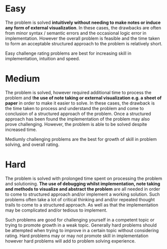 # Easy 
The problem is solved **intuitively without needing to make notes or induce any form of external visualization**. In these cases, the drawbacks are often from minor syntax / semantic errors and the occasional logic error in implementation. However the overall problem is feasible and the time taken to form an acceptable structured approach to the problem is relatively short. 

Easy challenge rating problems are best for increasing skill in implementation, intuition and speed. 

# Medium 
The problem is solved, however required additional time to process the problem and t**he use of note taking or external visualization e.g. a sheet of paper** in order to make it easier to solve. In these cases, the drawback is the time taken to process and understand the problem and come to conclusion of a structured approach of the problem. Once a structured approach has been found the implementation of the problem may also prove challenging. However, the problem is able to be solved despite increased time. 

Mediumly challenging problems are the best for growth of skill in problem solving, and overall rating.

# Hard
The problem is solved with prolonged time spent on processing the problem and solutioning. **The use of debugging whilst implementation, note taking and methods to visualize and abstract the problem** are all needed in order to come to structured approach and/or implement a working solution. Such problems often take a lot of critical thinking and and/or repeated thought trails to come to a structured approach. As well as that the implementation may be complicated and/or tedious to implement.

Such problems are good for challenging yourself in a competent topic or trying to promote growth in a weak topic. Generally hard problems should be attempted when trying to improve in a certain topic without considering rating. Hard problems may or may not promote skill in implementation however hard problems will add to problem solving experience. 